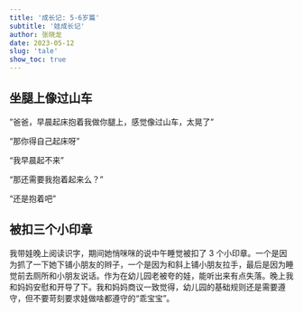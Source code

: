 ```yaml
---
title: '成长记: 5-6岁篇'
subtitle: '娃成长记'
author: 张晓龙
date: 2023-05-12
slug: 'tale'
show_toc: true
---
```


## 坐腿上像过山车

”爸爸，早晨起床抱着我做你腿上，感觉像过山车，太晃了”

“那你得自己起床呀”

“我早晨起不来”

“那还需要我抱着起来么？”

“还是抱着吧”

## 被扣三个小印章

我带娃晚上阅读识字，期间她悄咪咪的说中午睡觉被扣了 3 个小印章。一个是因为抓了一下她下铺小朋友的辫子，一个是因为和斜上铺小朋友拉手，最后是因为睡觉前去厕所和小朋友说话。作为在幼儿园老被夸的娃，能听出来有点失落。晚上我和妈妈安慰和开导了下。我和妈妈商议一致觉得，幼儿园的基础规则还是需要遵守，但不要苛刻要求娃做啥都遵守的“乖宝宝”。
